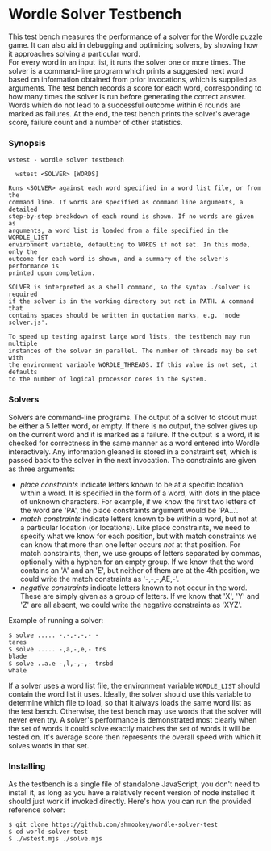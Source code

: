 Wordle Solver Testbench
=======================

This test bench measures the performance of a solver for the Wordle puzzle game. It can also aid in debugging and optimizing solvers, by showing how it approaches solving a particular word.  
For every word in an input list, it runs the solver one or more times.
The solver is a command-line program which prints a suggested next word based on information obtained from prior invocations, which is supplied as arguments.
The test bench records a score for each word, corresponding to how many times the solver is run before generating the correct answer.
Words which do not lead to a successful outcome within 6 rounds are marked as failures.
At the end, the test bench prints the solver's average score, failure count and a number of other statistics.


### Synopsis

```
wstest - wordle solver testbench

  wstest <SOLVER> [WORDS]

Runs <SOLVER> against each word specified in a word list file, or from the
command line. If words are specified as command line arguments, a detailed
step-by-step breakdown of each round is shown. If no words are given as
arguments, a word list is loaded from a file specified in the WORDLE_LIST
environment variable, defaulting to WORDS if not set. In this mode, only the
outcome for each word is shown, and a summary of the solver's performance is
printed upon completion.

SOLVER is interpreted as a shell command, so the syntax ./solver is required
if the solver is in the working directory but not in PATH. A command that
contains spaces should be written in quotation marks, e.g. 'node solver.js'.

To speed up testing against large word lists, the testbench may run multiple
instances of the solver in parallel. The number of threads may be set with
the environment variable WORDLE_THREADS. If this value is not set, it defaults
to the number of logical processor cores in the system.
```


### Solvers

Solvers are command-line programs. The output of a solver to stdout must be either a 5 letter word, or empty. If there is no output, the solver gives up on the current word and it is marked as a failure. If the output is a word, it is checked for correctness in the same manner as a word entered into Wordle interactively. Any information gleaned is stored in a constraint set, which is passed back to the solver in the next invocation. The constraints are given as three arguments:

  - *place constraints* indicate letters known to be at a specific location within a word. It is specified in the form of a word, with dots in the place of unknown characters. For example, if we know the first two letters of the word are 'PA', the place constraints argument would be 'PA...'.
  - *match constraints* indicate letters known to be within a word, but not at a particular location (or locations). Like place constraints, we need to specify what we know for each position, but with match constraints we can know that more than one letter occurs *not* at that position. For match constraints, then, we use groups of letters separated by commas, optionally with a hyphen for an empty group. If we know that the word contains an 'A' and an 'E', but neither of them are at the 4th position, we could write the match constraints as '-,-,-,AE,-'.
 - *negative constraints* indicate letters known to not occur in the word. These are simply given as a group of letters. If we know that 'X', 'Y' and 'Z' are all absent, we could write the negative constraints as 'XYZ'.

Example of running a solver:

```
$ solve ..... -,-,-,-,- -
tares
$ solve ..... -,a,-,e,- trs
blade
$ solve ..a.e -,l,-,-,- trsbd
whale
```

If a solver uses a word list file, the environment variable `WORDLE_LIST` should contain the word list it uses. Ideally, the solver should use this variable to determine which file to load, so that it always loads the same word list as the test bench. Otherwise, the test bench may use words that the solver will never even try. A solver's performance is demonstrated most clearly when the set of words it could solve exactly matches the set of words it will be tested on. It's average score then represents the overall speed with which it solves words in that set.


### Installing

As the testbench is a single file of standalone JavaScript, you don't need to install it, as long as you have a relatively recent version of node installed it should just work if invoked directly. Here's how you can run the provided reference solver:

```
$ git clone https://github.com/shmookey/wordle-solver-test
$ cd world-solver-test
$ ./wstest.mjs ./solve.mjs
```


